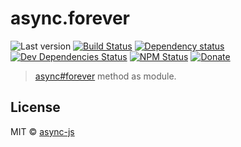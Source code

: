 # async.forever

![Last version](https://img.shields.io/github/tag/async-js/forever.svg?style=flat-square)
[![Build Status](http://img.shields.io/travis/async-js/forever/master.svg?style=flat-square)](https://travis-ci.org/async-js/forever)
[![Dependency status](http://img.shields.io/david/async-js/forever.svg?style=flat-square)](https://david-dm.org/async-js/forever)
[![Dev Dependencies Status](http://img.shields.io/david/dev/async-js/forever.svg?style=flat-square)](https://david-dm.org/async-js/forever#info=devDependencies)
[![NPM Status](http://img.shields.io/npm/dm/forever.svg?style=flat-square)](https://www.npmjs.org/package/forever)
[![Donate](https://img.shields.io/badge/donate-paypal-blue.svg?style=flat-square)](https://paypal.me/kikobeats)

> [async#forever](https://github.com/async-js/async#forever) method as module.

## License

MIT © [async-js](https://github.com/async-js)
